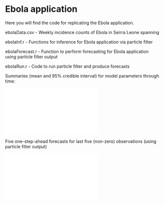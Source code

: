 # Ebola application
Here you will find the code for replicating the Ebola application.

ebolaData.csv - Weekly incidence counts of Ebola in Seirra Leone spanning  

ebolaInf.r - Functions for inference for Ebola application via particle filter

ebolaForecast.r - Function to perform forecasting for Ebola application using particle filter output

ebolaRun.r - Code to run particle filter and produce forecasts

Summaries (mean and 95% credible interval) for model parameters through time:

![plot](~/summariesEbola.pdf)

Five one-step-ahead forecasts for last five (non-zero) observations (using particle filter output)

![plot2](~/forecastsEbola.pdf)
